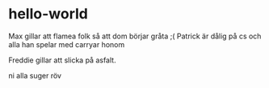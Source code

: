 # hello-world
Max gillar att flamea folk så att dom börjar gråta ;(
Patrick är dålig på cs och alla han spelar med carryar honom

Freddie gillar att slicka på asfalt. 

ni alla suger röv
